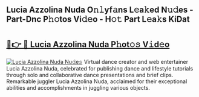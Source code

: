 ## Lucia Azzolina Nuda O𝚗𝚕yf𝚊ns L𝚎a𝚔ed N𝚞𝚍es - Part-Dnc P𝚑𝚘tos Vi𝚍𝚎o - H𝚘𝚝 Part L𝚎a𝚔s KiDat

# <h2><a href="http://kf0nah.oniu.top/?m=Lucia+Azzolina+Nuda">🔗👉 🔴 Lucia Azzolina Nuda P𝚑ot𝚘𝚜 V𝚒d𝚎o</a></h2>

[![Lucia Azzolina Nuda Nu𝚍e𝚜](https://i.imgur.com/0qMVB7G.gif)](http://kf0nah.oniu.top/?m=Lucia+Azzolina+Nuda)
Virtual dance creator and web entertainer Lucia Azzolina Nuda, celebrated for publishing dance and lifestyle tutorials through solo and collaborative dance presentations and brief clips. Remarkable juggler Lucia Azzolina Nuda, acclaimed for their exceptional abilities and accomplishments in juggling various objects.  
